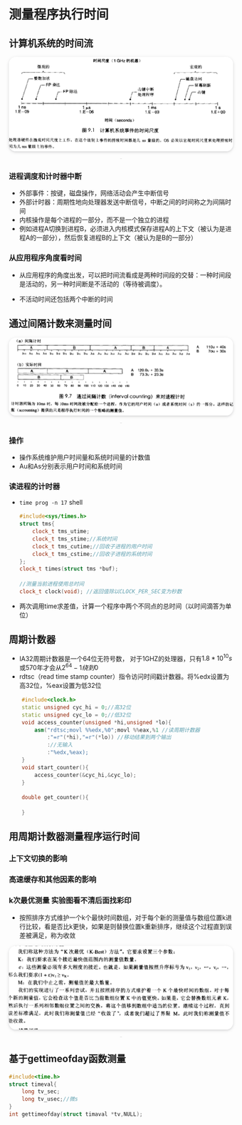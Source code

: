# 测量程序执行时间

## 计算机系统的时间流
<center>
    <img style="border-radius: 1.125em;
    box-shadow: 0 2px 4px 0 rgba(34,36,38,.12),0 2px 10px 0 rgba(34,36,38,.08);"
    src=img/2021-05-30-16-20-49.png
width=600px>
    <br>
    <div style="color:orange; border-bottom: 1px solid #d9d9d9;
    display: inline-block;
    color: #999;
    padding: 2px;"></div>
</center>

### 进程调度和计时器中断

- 外部事件：按键，磁盘操作，网络活动会产生中断信号
- 外部计时器：周期性地向处理器发送中断信号，中断之间的时间称之为间隔时间
- 内核操作是每个进程的一部分，而不是一个独立的进程
- 例如进程A切换到进程B，必须进入内核模式保存进程A的上下文（被认为是进程A的一部分），然后恢复进程B的上下文（被认为是B的一部分）

### 从应用程序角度看时间

- 从应用程序的角度出发，可以把时间流看成是两种时间段的交替：一种时间段是活动的，另一种时间断是不活动的（等待被调度）。

- 不活动时间还包括两个中断的时间


## 通过间隔计数来测量时间

<center>
    <img style="border-radius: 1.125em;
    box-shadow: 0 2px 4px 0 rgba(34,36,38,.12),0 2px 10px 0 rgba(34,36,38,.08);"
    src=img/2021-05-31-09-12-05.png
width=600px>
    <br>
    <div style="color:orange; border-bottom: 1px solid #d9d9d9;
    display: inline-block;
    color: #999;
    padding: 2px;"></div>
</center>

### 操作
- 操作系统维护用户时间量和系统时间量的计数值
- Au和As分别表示用户时间和系统时间

### 读进程的计时器
- `time prog -n 17` shell
  ```cpp
  #include<sys/times.h>
  struct tms{
      clock_t tms_utime;
      clock_t tms_stime;//系统时间
      clock_t tms_cutime;//回收子进程的用户时间
      clock_t tms_cstime;//回收子进程的系统时间
  };
  clock_t times(struct tms *buf);
  
  //测量当前进程使用总时间
  clock_t clock(void); //返回值除以CLOCK_PER_SEC变为秒数
  ```
- 两次调用time求差值，计算一个程序中两个不同点的总时间（以时间滴答为单位）


## 周期计数器

- IA32周期计数器是一个64位无符号数， 对于1GHZ的处理器，只有$1.8*10^{10}s$或570年才会从$2^{64}-1绕到0$
- rdtsc（read time stamp counter）指令访问时间戳计数器。将%edx设置为高32位，%eax设置为低32位
```cpp
    #include<clock.h>
    static unsigned cyc_hi = 0;//高32位
    static unsigned cyc_lo = 0;//低32位
    void access_counter(unsigned *hi,unsigned *lo){
        asm("rdtsc;movl %%edx,%0";movl %%eax,%1 //读周期计数器
            :"=r"(*hi),"=r"(*lo)) //移动结果到两个输出
            ://无输入
            :"%edx,%eax);
    }
    void start_counter(){
        access_counter(&cyc_hi,&cyc_lo);
    }

    double get_counter(){

    }
```

## 用周期计数器测量程序运行时间

### 上下文切换的影响
### 高速缓存和其他因素的影响

### k次最优测量 实验图看不清后面找彩印
- 按照排序方式维护一个k个最快时间数组，对于每个新的测量值与数组位置k进行比较，看是否比k更快，如果是则替换位置k重新排序，继续这个过程直到误差被满足，称为收敛
<center>
    <img style="border-radius: 1.125em;
    box-shadow: 0 2px 4px 0 rgba(34,36,38,.12),0 2px 10px 0 rgba(34,36,38,.08);"
    src=img/2021-05-31-09-54-34.png
width=600px>
    <br>
    <div style="color:orange; border-bottom: 1px solid #d9d9d9;
    display: inline-block;
    color: #999;
    padding: 2px;"></div>
</center>


## 基于gettimeofday函数测量
```c
#include<time.h>
struct timeval{
    long tv_sec;
    long tv_usec;//微s
}
int gettimeofday(struct timaval *tv,NULL);
```